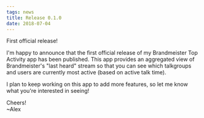 ```yaml
---
tags: news
title: Release 0.1.0
date: 2018-07-04
---
```


First official release! 
<!-- excerpt -->
I'm happy to announce that the first official release of my Brandmeister Top Activity app has been
published. This app provides an aggregated view of Brandmeister's "last heard" stream so that you
can see which talkgroups and users are currently most active (based on active talk time).

I plan to keep working on this app to add more features, so let me know what you're interested in
seeing!

Cheers!<br>
~Alex
